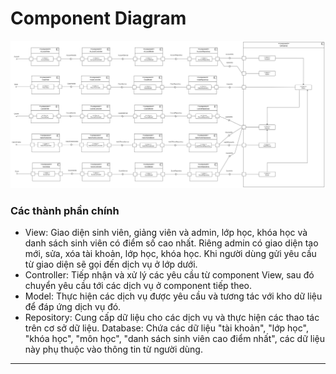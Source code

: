 # Component Diagram

![alt text](img/component.png)


### Các thành phần chính
- View: Giao diện sinh viên, giảng viên và admin, lớp học, khóa học và danh sách sinh viên có điểm số cao nhất. Riêng admin có giao diện tạo mới, sửa, xóa tài khoản, lớp học, khóa học. Khi người dùng gửi yêu cầu từ giao diện sẽ gọi đến dịch vụ ở lớp dưới.
- Controller: Tiếp nhận và xử lý các yêu cầu từ component View, sau đó chuyển yêu cầu tới các dịch vụ ở component tiếp theo.
- Model: Thực hiện các dịch vụ được yêu cầu và tương tác với kho dữ liệu để đáp ứng dịch vụ đó.
- Repository: Cung cấp dữ liệu cho các dịch vụ và thực hiện các thao tác trên cơ sở dữ liệu.
Database: Chứa các dữ liệu "tài khoản", "lớp học", "khóa học", "môn học", "danh sách sinh viên cao điểm nhất", các dữ liệu này phụ thuộc vào thông tin từ người dùng.
---